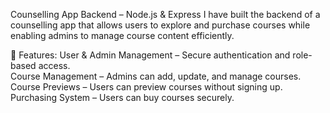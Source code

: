 Counselling App Backend – Node.js & Express
I have built the backend of a counselling app that allows users to explore and purchase courses while enabling admins to manage course content efficiently.

🔹 Features:
User & Admin Management – Secure authentication and role-based access. <br>
Course Management – Admins can add, update, and manage courses. <br>
Course Previews – Users can preview courses without signing up. <br>
Purchasing System – Users can buy courses securely. <br>
